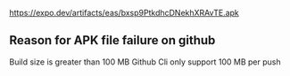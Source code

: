 https://expo.dev/artifacts/eas/bxsp9PtkdhcDNekhXRAvTE.apk


## Reason for APK file failure on github
Build size is greater than 100 MB
Github Cli only support 100 MB per push
